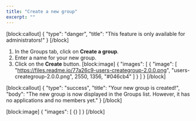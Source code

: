 ```yaml
---
title: "Create a new group"
excerpt: ""
---
```

[block:callout]
{
  "type": "danger",
  "title": "This feature is only available for administrators!"
}
[/block]
1. In the Groups tab, click on **Create a group**.
2. Enter a name for your new group.
3. Click on the **Create** button. 
[block:image]
{
  "images": [
    {
      "image": [
        "https://files.readme.io/77a26c9-users-creategroup-2.0.0.png",
        "users-creategroup-2.0.0.png",
        2550,
        1356,
        "#046cb4"
      ]
    }
  ]
}
[/block]

[block:callout]
{
  "type": "success",
  "title": "Your new group is created!",
  "body": "The new group is now displayed in the Groups list. However, it has no applications and no members yet."
}
[/block]

[block:image]
{
  "images": [
    {}
  ]
}
[/block]